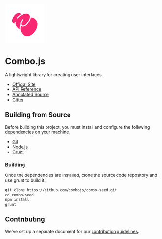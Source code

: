 ![Logo](https://github.com/combojs/combo-js/blob/master/doc/img/logo.png?raw=true)

# Combo.js

A lightweight library for creating user interfaces.

* [Official Site](http://www.combojs.com/)
* [API Reference](doc/api/api.md)
* [Annotated Source](doc/docco/combo.full.html)
* [Gitter](https://gitter.im/combo-js/)

## Building from Source

Before building this project, you must install and configure the following dependencies on your machine.

* [Git](https://git-scm.com/)
* [Node.js](https://nodejs.org/en/)
* [Grunt](https://gruntjs.com/)

### Building

Once the dependencies are installed, clone the source code repository and use grunt to build it.

	git clone https://github.com/combojs/combo-seed.git
	cd combo-seed
	npm install
	grunt

## Contributing

We've set up a separate document for our [contribution guidelines](CONTRIBUTING.md).
